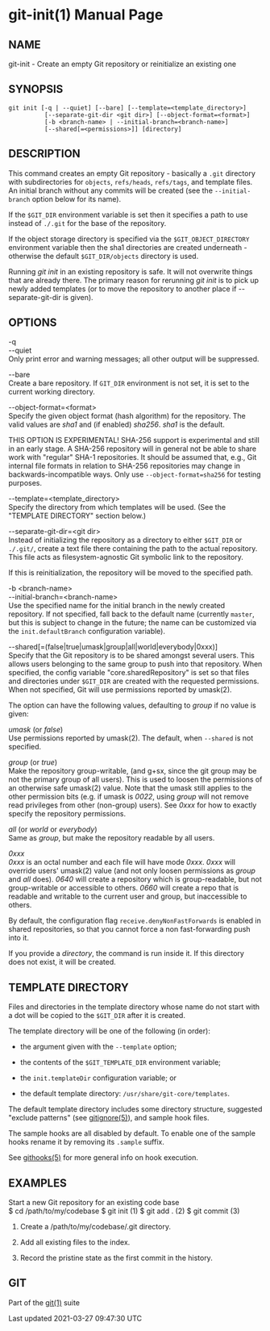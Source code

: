 # git-init(1) Manual Page

## NAME

git-init - Create an empty Git repository or reinitialize an existing one

## SYNOPSIS

    git init [-q | --quiet] [--bare] [--template=<template_directory>]
              [--separate-git-dir <git dir>] [--object-format=<format>]
              [-b <branch-name> | --initial-branch=<branch-name>]
              [--shared[=<permissions>]] [directory]

## DESCRIPTION

This command creates an empty Git repository - basically a `.git` directory with subdirectories for `objects`, `refs/heads`, `refs/tags`, and template files. An initial branch without any commits will be created (see the `--initial-branch` option below for its name).

If the `$GIT_DIR` environment variable is set then it specifies a path to use instead of `./.git` for the base of the repository.

If the object storage directory is specified via the `$GIT_OBJECT_DIRECTORY` environment variable then the sha1 directories are created underneath - otherwise the default `$GIT_DIR/objects` directory is used.

Running _git init_ in an existing repository is safe. It will not overwrite things that are already there. The primary reason for rerunning _git init_ is to pick up newly added templates (or to move the repository to another place if --separate-git-dir is given).

## OPTIONS

-q  
--quiet  
Only print error and warning messages; all other output will be suppressed.

--bare  
Create a bare repository. If `GIT_DIR` environment is not set, it is set to the current working directory.

--object-format=&lt;format&gt;  
Specify the given object format (hash algorithm) for the repository. The valid values are _sha1_ and (if enabled) _sha256_. _sha1_ is the default.

THIS OPTION IS EXPERIMENTAL! SHA-256 support is experimental and still in an early stage. A SHA-256 repository will in general not be able to share work with "regular" SHA-1 repositories. It should be assumed that, e.g., Git internal file formats in relation to SHA-256 repositories may change in backwards-incompatible ways. Only use `--object-format=sha256` for testing purposes.

--template=&lt;template_directory&gt;  
Specify the directory from which templates will be used. (See the "TEMPLATE DIRECTORY" section below.)

--separate-git-dir=&lt;git dir&gt;  
Instead of initializing the repository as a directory to either `$GIT_DIR` or `./.git/`, create a text file there containing the path to the actual repository. This file acts as filesystem-agnostic Git symbolic link to the repository.

If this is reinitialization, the repository will be moved to the specified path.

-b &lt;branch-name&gt;  
--initial-branch=&lt;branch-name&gt;  
Use the specified name for the initial branch in the newly created repository. If not specified, fall back to the default name (currently `master`, but this is subject to change in the future; the name can be customized via the `init.defaultBranch` configuration variable).

--shared\[=(false|true|umask|group|all|world|everybody|0xxx)\]  
Specify that the Git repository is to be shared amongst several users. This allows users belonging to the same group to push into that repository. When specified, the config variable "core.sharedRepository" is set so that files and directories under `$GIT_DIR` are created with the requested permissions. When not specified, Git will use permissions reported by umask(2).

The option can have the following values, defaulting to _group_ if no value is given:

_umask_ (or _false_)  
Use permissions reported by umask(2). The default, when `--shared` is not specified.

_group_ (or _true_)  
Make the repository group-writable, (and g+sx, since the git group may be not the primary group of all users). This is used to loosen the permissions of an otherwise safe umask(2) value. Note that the umask still applies to the other permission bits (e.g. if umask is _0022_, using _group_ will not remove read privileges from other (non-group) users). See _0xxx_ for how to exactly specify the repository permissions.

_all_ (or _world_ or _everybody_)  
Same as _group_, but make the repository readable by all users.

_0xxx_  
_0xxx_ is an octal number and each file will have mode _0xxx_. _0xxx_ will override users' umask(2) value (and not only loosen permissions as _group_ and _all_ does). _0640_ will create a repository which is group-readable, but not group-writable or accessible to others. _0660_ will create a repo that is readable and writable to the current user and group, but inaccessible to others.

By default, the configuration flag `receive.denyNonFastForwards` is enabled in shared repositories, so that you cannot force a non fast-forwarding push into it.

If you provide a _directory_, the command is run inside it. If this directory does not exist, it will be created.

## TEMPLATE DIRECTORY

Files and directories in the template directory whose name do not start with a dot will be copied to the `$GIT_DIR` after it is created.

The template directory will be one of the following (in order):

- the argument given with the `--template` option;

- the contents of the `$GIT_TEMPLATE_DIR` environment variable;

- the `init.templateDir` configuration variable; or

- the default template directory: `/usr/share/git-core/templates`.

The default template directory includes some directory structure, suggested "exclude patterns" (see [gitignore(5)](gitignore.html)), and sample hook files.

The sample hooks are all disabled by default. To enable one of the sample hooks rename it by removing its `.sample` suffix.

See [githooks(5)](githooks.html) for more general info on hook execution.

## EXAMPLES

Start a new Git repository for an existing code base  
 $ cd /path/to/my/codebase
$ git init (1)
$ git add . (2)
$ git commit (3)

1.  Create a /path/to/my/codebase/.git directory.

2.  Add all existing files to the index.

3.  Record the pristine state as the first commit in the history.

## GIT

Part of the [git(1)](git.html) suite

Last updated 2021-03-27 09:47:30 UTC
